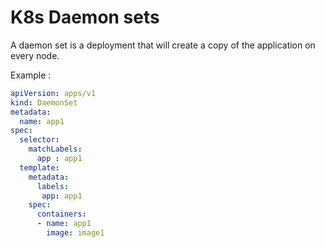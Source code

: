 # K8s Daemon sets

A daemon set is a deployment that will create a copy of the application on every node.

Example :

```yaml
apiVersion: apps/v1
kind: DaemonSet
metadata:
  name: app1
spec:
  selector:
    matchLabels:
      app : app1
  template:
    metadata:
      labels:
       app: app1
    spec:
      containers:
      - name: app1
        image: image1
```
